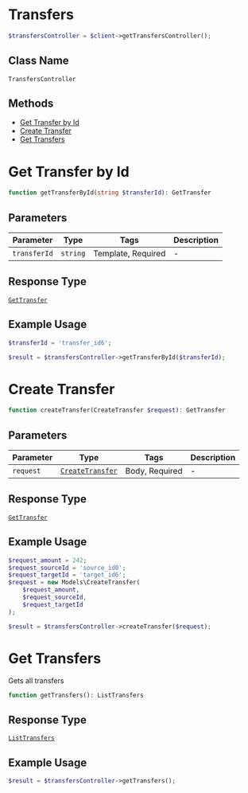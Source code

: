 # Transfers

```php
$transfersController = $client->getTransfersController();
```

## Class Name

`TransfersController`

## Methods

* [Get Transfer by Id](/doc/controllers/transfers.md#get-transfer-by-id)
* [Create Transfer](/doc/controllers/transfers.md#create-transfer)
* [Get Transfers](/doc/controllers/transfers.md#get-transfers)


# Get Transfer by Id

```php
function getTransferById(string $transferId): GetTransfer
```

## Parameters

| Parameter | Type | Tags | Description |
|  --- | --- | --- | --- |
| `transferId` | `string` | Template, Required | - |

## Response Type

[`GetTransfer`](/doc/models/get-transfer.md)

## Example Usage

```php
$transferId = 'transfer_id6';

$result = $transfersController->getTransferById($transferId);
```


# Create Transfer

```php
function createTransfer(CreateTransfer $request): GetTransfer
```

## Parameters

| Parameter | Type | Tags | Description |
|  --- | --- | --- | --- |
| `request` | [`CreateTransfer`](/doc/models/create-transfer.md) | Body, Required | - |

## Response Type

[`GetTransfer`](/doc/models/get-transfer.md)

## Example Usage

```php
$request_amount = 242;
$request_sourceId = 'source_id0';
$request_targetId = 'target_id6';
$request = new Models\CreateTransfer(
    $request_amount,
    $request_sourceId,
    $request_targetId
);

$result = $transfersController->createTransfer($request);
```


# Get Transfers

Gets all transfers

```php
function getTransfers(): ListTransfers
```

## Response Type

[`ListTransfers`](/doc/models/list-transfers.md)

## Example Usage

```php
$result = $transfersController->getTransfers();
```

